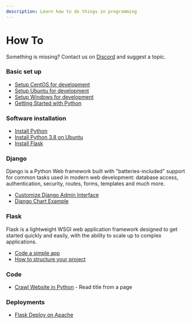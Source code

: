 ```yaml
---
description: Learn how to do things in programming
---
```


# How To

Something is missing? Contact us on [Discord](https://discord.gg/fZC6hup) and suggest a topic.

### Basic set up

* [Setup CentOS for development](setup-centos-for-development.md)
* [Setup Ubuntu for development](setup-ubuntu-for-development.md)
* [Setup Windows for development](setup-windows-for-development.md)
* [Getting Started with Python](getting-started-with-python.md)

### Software installation

* [Install Python](install-python.md)
* [Install Python 3.8 on Ubuntu](install-python38-ubuntu.md)
* [Install Flask](install-flask.md)

### Django

Django is a Python Web framework built with "batteries-included" support for common tasks used in modern web development: database access, authentication, security, routes, forms, templates and much more.

* [Customize Django Admin Interface](django-admin-customization.md)
* [Django Chart Example](django-chart-example.md)

### Flask

Flask is a lightweight WSGI web application framework designed to get started quickly and easily, with the ability to scale up to complex applications.

* [Code a simple app](flask-code-simple-app.md)
* [How to structure your project](flask-structure-your-project.md)

### Code

* [Crawl Website in Python](../python-crawl-website.md) - Read title from a page

### Deployments

* [Flask Deploy on Apache](flask-apache-centos-virtualenv-minimal-configuration.md)

